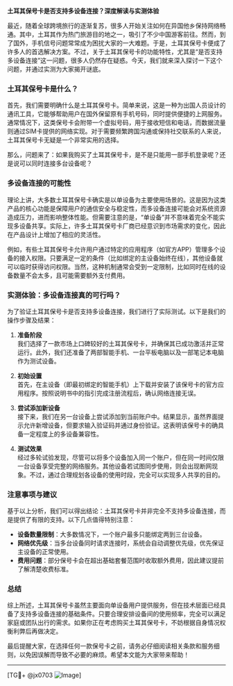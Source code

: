 **土耳其保号卡是否支持多设备连接？深度解读与实测体验**

最近，随着全球跨境旅行的逐渐复苏，很多人开始关注如何在异国他乡保持网络畅通。其中，土耳其作为热门旅游目的地之一，吸引了不少中国游客前往。然而，到了国外，手机信号问题常常成为困扰大家的一大难题。于是，土耳其保号卡便成了许多人的首选解决方案。不过，关于土耳其保号卡的功能特性，尤其是“是否支持多设备连接”这一问题，很多人仍然存在疑惑。今天，我们就来深入探讨一下这个问题，并通过实测为大家揭开谜底。

### 土耳其保号卡是什么？

首先，我们需要明确什么是土耳其保号卡。简单来说，这是一种为出国人员设计的通讯工具，它能够帮助用户在国外保留原有手机号码，同时提供便捷的上网服务。通常情况下，这类保号卡会附带一个虚拟号码，用于接收短信和电话，而数据流量则通过SIM卡提供的网络实现。对于需要频繁跨国沟通或保持社交联系的人来说，土耳其保号卡无疑是一个非常实用的选择。

那么，问题来了：如果我购买了土耳其保号卡，是不是只能用一部手机登录呢？还是说可以同时连接多台设备呢？

### 多设备连接的可能性

理论上讲，大多数土耳其保号卡确实是以单设备为主要使用场景的。这是因为这类产品的核心功能是保障用户的通信安全与稳定性，而多设备连接可能会对系统资源造成压力，进而影响整体性能。但需要注意的是，“单设备”并不意味着完全不能实现多设备共享。实际上，许多土耳其保号卡厂商已经意识到市场需求的变化，因此在产品设计上增加了相应的灵活性。

例如，有些土耳其保号卡允许用户通过特定的应用程序（如官方APP）管理多个设备的接入权限。只要满足一定的条件（比如绑定的主设备始终在线），其他设备就可以临时获得访问权限。当然，这种机制通常会受到一定限制，比如同时在线的设备数量不会太多，且可能需要额外支付费用。

### 实测体验：多设备连接真的可行吗？

为了验证土耳其保号卡是否支持多设备连接，我们进行了实际测试。以下是我们的操作步骤及结果：

1. **准备阶段**  
   我们选择了一款市场上口碑较好的土耳其保号卡，并确保其已成功激活并正常运行。此外，我们还准备了两部智能手机、一台平板电脑以及一部笔记本电脑作为测试设备。

2. **初始设置**  
   首先，在主设备（即最初绑定的智能手机）上下载并安装了该保号卡的官方应用程序。按照说明书中的指引完成注册流程后，确认网络连接无误。

3. **尝试添加新设备**  
   接下来，我们在另一台设备上尝试添加到当前账户中。结果显示，虽然界面提示允许新增设备，但要求输入验证码并通过身份验证。这表明该保号卡的确具备一定程度上的多设备兼容性。

4. **测试效果**  
   经过多轮试验发现，尽管可以将多个设备加入同一个账户，但在同一时间仅限一台设备享受完整的网络服务。其他设备若试图同步使用，则会出现断网现象。不过，通过合理规划各设备的使用时段，完全可以实现多人共享的目的。

### 注意事项与建议

基于以上分析，我们可以得出结论：土耳其保号卡并非完全不支持多设备连接，而是提供了有限的支持。以下几点值得特别注意：

- **设备数量限制**：大多数情况下，一个账户最多只能绑定两到三台设备。
- **网络优先级**：当多台设备同时请求连接时，系统会自动调整优先级，优先保证主设备的正常使用。
- **费用问题**：部分保号卡会在超出基础套餐范围时收取额外费用，因此建议提前了解清楚收费标准。

### 总结

综上所述，土耳其保号卡虽然主要面向单设备用户提供服务，但在技术层面已经具备了支持多设备连接的基础条件。只要合理安排设备间的使用频率，完全可以满足家庭或团队出行的需求。如果你正在考虑购买土耳其保号卡，不妨根据自身情况权衡利弊后再做决定。

最后提醒大家，在选择任何一款保号卡之前，请务必仔细阅读相关条款和服务细则，以免因误解而导致不必要的麻烦。希望本文能为大家带来帮助！

---

[TG💪+ @jx0703 ![Image](https://github.com/user-attachments/assets/dbca1d08-cadb-493c-b0ec-ad6f7a83f270)]